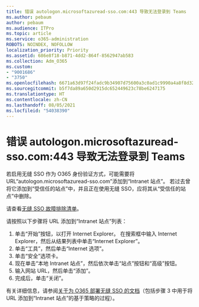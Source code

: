 ```yaml
---
title: 错误 autologon.microsoftazuread-sso.com:443 导致无法登录到 Teams
ms.author: pebaum
author: pebaum
ms.audience: ITPro
ms.topic: article
ms.service: o365-administration
ROBOTS: NOINDEX, NOFOLLOW
localization_priority: Priority
ms.assetid: 686e8f18-b871-4dd2-864f-8562947ab583
ms.collection: Adm_O365
ms.custom:
- "9001686"
- "3750"
ms.openlocfilehash: 6671a63d97f24fadc9b34907d75600a3c0ad1c9990a4a8f8d32034c11e8a952e
ms.sourcegitcommit: b5f7da89a650d2915dc652449623c78be6247175
ms.translationtype: HT
ms.contentlocale: zh-CN
ms.lasthandoff: 08/05/2021
ms.locfileid: "54038390"
---
```

# <a name="unable-to-log-into-teams-due-to-error-autologonmicrosoftazuread-sso-dot-com443"></a>错误 autologon.microsoftazuread-sso.com:443 导致无法登录到 Teams

若启用无缝 SSO 作为 O365 身份验证方式，可能需要将 URL“autologon.microsoftazuread-sso.com”添加到“Intranet 站点”。  若过去曾将它添加到“受信任的站点”中，并且正在使用无缝 SSO，应将其从“受信任的站点”中删除。

请查看[无缝 SSO 故障排除清单](https://docs.microsoft.com/azure/active-directory/hybrid/tshoot-connect-sso#troubleshooting-checklist)。

请按照以下步骤将 URL 添加到“Intranet 站点”列表：

1. 单击“开始”按钮，以打开 Internet Explorer。 在搜索框中输入 Internet Explorer，然后从结果列表中单击“Internet Explorer”。
2. 单击“工具”，然后单击“Internet 选项”。
3. 单击“安全”选项卡。
4. 现在单击“本地 Intranet 站点”，然后依次单击“站点”按钮和“高级”按钮。
5. 输入网站 URL，然后单击“添加”。
6. 完成后，单击“关闭”。

有关详细信息，请参阅[关于为 O365 部署无缝 SSO 的文档](https://docs.microsoft.com/azure/active-directory/hybrid/how-to-connect-sso-quick-start)（包括步骤 3 中用于将 URL 添加到“Intranet 站点”的基于策略的过程）。
